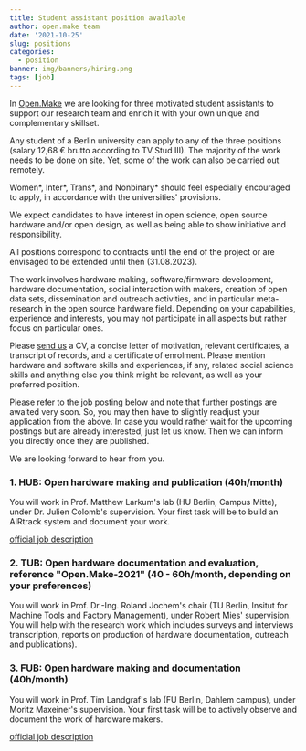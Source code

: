 ```yaml
---
title: Student assistant position available
author: open.make team
date: '2021-10-25'
slug: positions
categories:
  - position
banner: img/banners/hiring.png
tags: [job]
---
```


In [Open.Make](/blog/2021/09/27/2021-09-27-scope/) we are looking for three motivated student assistants to support our research team and enrich it with your own unique and complementary skillset.

Any student of a Berlin university can apply to any of the three positions (salary 12,68 € brutto according to TV Stud III). The majority of the work needs to be done on site. Yet, some of the work can also be carried out remotely. 

Women*, Inter*, Trans*, and Nonbinary* should feel especially encouraged to apply, in accordance with the universities' provisions.

We expect candidates to have interest in open science, open source hardware and/or open design,
as well as being able to show initiative and responsibility.

All positions correspond to contracts until the end of the project or are envisaged to be extended until then (31.08.2023).

The work involves hardware making, software/firmware development, hardware documentation, social interaction with makers, creation of open data sets, dissemination and outreach activities, and in particular meta-research in the open source hardware field. Depending on your capabilities, experience and interests, you may not participate in all aspects but rather focus on particular ones.

Please [send us](/contact/) a CV, a concise letter of motivation, relevant certificates, a transcript of records, and a certificate of enrolment. Please mention hardware and software skills and experiences, if any, related social science skills and anything else you think might be relevant, as well as your preferred position.

Please refer to the job posting below and note that further postings are awaited very soon. So, you may then have to slightly readjust your application from the above. In case you would rather wait for the upcoming postings but are already interested, just let us know. Then we can inform you directly once they are published.

We are looking forward to hear from you.


### 1. HUB: Open hardware making and publication (40h/month)

You will work in Prof. Matthew Larkum's lab (HU Berlin, Campus Mitte), under Dr. Julien Colomb's supervision. Your first task will be to build an AIRtrack system and document your work.

[official job description](https://fakultaeten.hu-berlin.de/de/lewi/fakultaet/verwal/as-shk/ifb/2112-24-21/view) 

### 2. TUB: Open hardware documentation and evaluation, reference "Open.Make-2021" (40 - 60h/month, depending on your preferences)

You will work in Prof. Dr.-Ing. Roland Jochem's chair (TU Berlin, Insitut for Machine Tools and Factory Management), under Robert Mies' supervision. You will help with the research work which includes surveys and interviews transcription, reports on production of hardware documentation, outreach and publications).


### 3. FUB: Open hardware making and documentation (40h/month)

You will work in Prof. Tim Landgraf's lab (FU Berlin, Dahlem campus), under Moritz Maxeiner's supervision. Your first task will be to actively observe and document the work of hardware makers.

[official job description](https://www.fu-berlin.de/universitaet/beruf-karriere/jobs/stud/19_fb-mathematik-und-informatik/MI-BUA-Landgraf-SHK1.html) 



